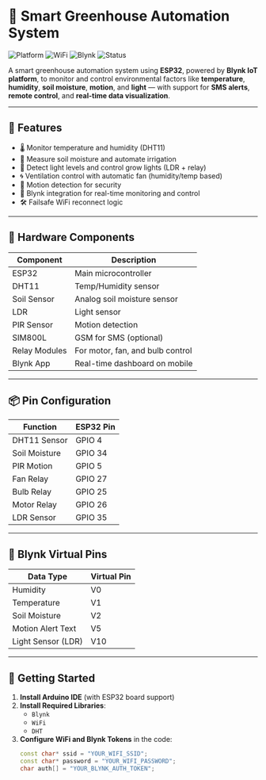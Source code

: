 # 🌿 Smart Greenhouse Automation System

![Platform](https://img.shields.io/badge/platform-ESP32-blue?logo=espressif)
![WiFi](https://img.shields.io/badge/connectivity-WiFi-green)
![Blynk](https://img.shields.io/badge/app-Blynk-red)
![Status](https://img.shields.io/badge/status-Completed-brightgreen)

A smart greenhouse automation system using **ESP32**, powered by **Blynk IoT platform**, to monitor and control environmental factors like **temperature**, **humidity**, **soil moisture**, **motion**, and **light** — with support for **SMS alerts**, **remote control**, and **real-time data visualization**.

---

## 🌱 Features

- 🌡️ Monitor temperature and humidity (DHT11)
- 🌿 Measure soil moisture and automate irrigation
- 🔆 Detect light levels and control grow lights (LDR + relay)
- 🌀 Ventilation control with automatic fan (humidity/temp based)
- 🚶 Motion detection for security
- 📲 Blynk integration for real-time monitoring and control
- 🛠️ Failsafe WiFi reconnect logic

---

## 🧩 Hardware Components

| Component       | Description                      |
|----------------|----------------------------------|
| ESP32           | Main microcontroller              |
| DHT11           | Temp/Humidity sensor              |
| Soil Sensor     | Analog soil moisture sensor       |
| LDR             | Light sensor                      |
| PIR Sensor      | Motion detection                  |
| SIM800L         | GSM for SMS (optional)            |
| Relay Modules   | For motor, fan, and bulb control  |
| Blynk App       | Real-time dashboard on mobile     |

---

## 📦 Pin Configuration

| Function         | ESP32 Pin |
|------------------|-----------|
| DHT11 Sensor     | GPIO 4    |
| Soil Moisture    | GPIO 34   |
| PIR Motion       | GPIO 5    |
| Fan Relay        | GPIO 27   |
| Bulb Relay       | GPIO 25   |
| Motor Relay      | GPIO 26   |
| LDR Sensor       | GPIO 35   |

---

## 📲 Blynk Virtual Pins

| Data Type          | Virtual Pin |
|--------------------|-------------|
| Humidity           | V0          |
| Temperature        | V1          |
| Soil Moisture      | V2          |
| Motion Alert Text  | V5          |
| Light Sensor (LDR) | V10         |

---

## 🚀 Getting Started

1. **Install Arduino IDE** (with ESP32 board support)
2. **Install Required Libraries**:
   - `Blynk`
   - `WiFi`
   - `DHT`
3. **Configure WiFi and Blynk Tokens** in the code:
   ```cpp
   const char* ssid = "YOUR_WIFI_SSID";
   const char* password = "YOUR_WIFI_PASSWORD";
   char auth[] = "YOUR_BLYNK_AUTH_TOKEN";
